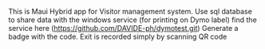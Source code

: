 This is Maui Hybrid app for Visitor management system.
Use sql database to share data with the windows service (for printing on Dymo label) find the service here (https://github.com/DAVIDE-ph/dymotest.git)
Generate a badge with the code.
Exit is recorded simply by scanning QR code
